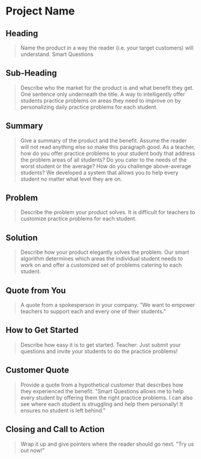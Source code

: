 # Project Name #

<!-- 
> This material was originally posted [here](http://www.quora.com/What-is-Amazons-approach-to-product-development-and-product-management). It is reproduced here for posterities sake.

There is an approach called "working backwards" that is widely used at Amazon. They work backwards from the customer, rather than starting with an idea for a product and trying to bolt customers onto it. While working backwards can be applied to any specific product decision, using this approach is especially important when developing new products or features.

For new initiatives a product manager typically starts by writing an internal press release announcing the finished product. The target audience for the press release is the new/updated product's customers, which can be retail customers or internal users of a tool or technology. Internal press releases are centered around the customer problem, how current solutions (internal or external) fail, and how the new product will blow away existing solutions.

If the benefits listed don't sound very interesting or exciting to customers, then perhaps they're not (and shouldn't be built). Instead, the product manager should keep iterating on the press release until they've come up with benefits that actually sound like benefits. Iterating on a press release is a lot less expensive than iterating on the product itself (and quicker!).

If the press release is more than a page and a half, it is probably too long. Keep it simple. 3-4 sentences for most paragraphs. Cut out the fat. Don't make it into a spec. You can accompany the press release with a FAQ that answers all of the other business or execution questions so the press release can stay focused on what the customer gets. My rule of thumb is that if the press release is hard to write, then the product is probably going to suck. Keep working at it until the outline for each paragraph flows. 

Oh, and I also like to write press-releases in what I call "Oprah-speak" for mainstream consumer products. Imagine you're sitting on Oprah's couch and have just explained the product to her, and then you listen as she explains it to her audience. That's "Oprah-speak", not "Geek-speak".

Once the project moves into development, the press release can be used as a touchstone; a guiding light. The product team can ask themselves, "Are we building what is in the press release?" If they find they're spending time building things that aren't in the press release (overbuilding), they need to ask themselves why. This keeps product development focused on achieving the customer benefits and not building extraneous stuff that takes longer to build, takes resources to maintain, and doesn't provide real customer benefit (at least not enough to warrant inclusion in the press release).
 -->
 
## Heading ##
  > Name the product in a way the reader (i.e. your target customers) will understand.
  Smart Questions

## Sub-Heading ##
  > Describe who the market for the product is and what benefit they get. One sentence only underneath the title.
  A way to intelligently offer students practice problems on areas they need to improve on by personalizing daily practice problems for each student.

## Summary ##
  > Give a summary of the product and the benefit. Assume the reader will not read anything else so make this paragraph good.
  As a teacher, how do you offer practice problems to your student body that address the problem areas of all students? Do you cater to the needs of the worst student or the average? How do you challenge above-average students? We developed a system that allows you to help every student no matter what level they are on. 

## Problem ##
  > Describe the problem your product solves.
  It is difficult for teachers to customize practice problems for each student. 


## Solution ##
  > Describe how your product elegantly solves the problem.
   Our smart algorithm determines which areas the individual student needs to work on and offer a customized set of problems catering to each student. 

## Quote from You ##
  > A quote from a spokesperson in your company.
  "We want to empower teachers to support each and every one of their students."

## How to Get Started ##
  > Describe how easy it is to get started.
  Teacher: Just submit your questions and invite your students to do the practice problems! 

## Customer Quote ##
  > Provide a quote from a hypothetical customer that describes how they experienced the benefit.
  "Smart Questions allows me to help every student by offering them the right practice problems. I can also see where each student is struggling and help them personally! It ensures no student is left behind."

## Closing and Call to Action ##
  > Wrap it up and give pointers where the reader should go next.
  "Try us out now!"
